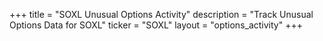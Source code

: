 +++
title = "SOXL Unusual Options Activity"
description = "Track Unusual Options Data for SOXL"
ticker = "SOXL"
layout = "options_activity"
+++

